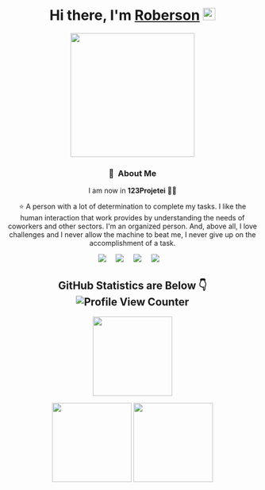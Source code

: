 
<div align="center">
  
<h1>Hi there, I'm <a href="https://www.liuxunzhuo.com/">Roberson</a> <img src="https://media.giphy.com/media/hvRJCLFzcasrR4ia7z/giphy.gif" width="25px"> </h1>
  
<img height="250px" src="https://files.readme.io/8c11911-senior-front-end-developer-openings-1.gif" />

### :space_invader: &nbsp;About Me

I am now in **123Projetei** 👨‍💼

⭐ A person with a lot of determination to complete my tasks. I
like the human interaction that work provides by understanding
the needs of coworkers and other sectors. I'm an organized
person. And, above all, I love challenges and I never allow the
machine to beat me, I never give up on the accomplishment of a
task.

<p align="center">
  <a href="mailto:robersoncosta96@gmail.com?subject=Hello%20Roberson%20Costa" target="_blank"><img src="https://img.shields.io/badge/gmail-%23D14836.svg?&style=for-the-badge&logo=gmail&logoColor=white" /></a>&nbsp;&nbsp;&nbsp;&nbsp;
  <a href="https://www.facebook.com/roberson.costa.585" target="_blank"><img src="https://img.shields.io/badge/facebook-%233B5998.svg?&style=for-the-badge&logo=facebook&logoColor=white" /></a>&nbsp;&nbsp;&nbsp;&nbsp;
  <a href="https://www.instagram.com/costa_roberson/" target="_blank"><img src="https://img.shields.io/badge/instagram-%23dc2743.svg?&style=for-the-badge&logo=instagram&logoColor=white" /></a>&nbsp;&nbsp;&nbsp;&nbsp;
  <a href="https://www.linkedin.com/in/roberson-costa-72833a143/" target="_blank"><img src="https://img.shields.io/badge/linkedin-%230077B5.svg?&style=for-the-badge&logo=linkedin&logoColor=white" /></a>&nbsp;&nbsp;&nbsp;&nbsp;
</p>

## GitHub Statistics are Below 👇 ![Profile View Counter](https://komarev.com/ghpvc/?username=RobersonCosta)

<p align="center">
    <img height="160px" src="https://github-readme-streak-stats.herokuapp.com/?user=RobersonCosta&hide_border=true&theme=nightowl" />
</p>
<p align="center">
    <img height="160px" src="https://github-readme-stats.vercel.app/api?username=RobersonCosta&hide_title=true&hide_border=true&show_icons=true&include_all_commits=true&count_private=true&line_height=21&theme=nightowl" /> <img height="160px" src="https://github-readme-stats.vercel.app/api/top-langs/?username=RobersonCosta&hide=html&hide_title=true&hide_border=true&layout=compact&langs_count=8&theme=nightowl" />
</p>
  
</div>

